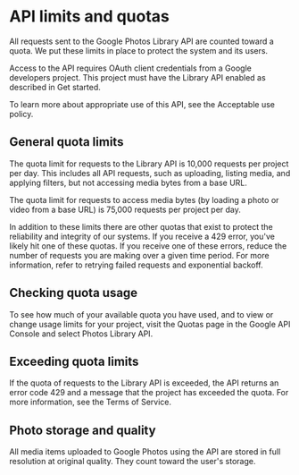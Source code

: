 # API limits and quotas

All requests sent to the Google Photos Library API are counted toward a quota. We put these limits in place to protect the system and its users.

Access to the API requires OAuth client credentials from a Google developers project. This project must have the Library API enabled as described in Get started.

To learn more about appropriate use of this API, see the Acceptable use policy.

## General quota limits

The quota limit for requests to the Library API is 10,000 requests per project per day. This includes all API requests, such as uploading, listing media, and applying filters, but not accessing media bytes from a base URL.

The quota limit for requests to access media bytes (by loading a photo or video from a base URL) is 75,000 requests per project per day.

In addition to these limits there are other quotas that exist to protect the reliability and integrity of our systems. If you receive a 429 error, you've likely hit one of these quotas. If you receive one of these errors, reduce the number of requests you are making over a given time period. For more information, refer to retrying failed requests and exponential backoff.

## Checking quota usage

To see how much of your available quota you have used, and to view or change usage limits for your project, visit the Quotas page in the Google API Console and select Photos Library API.

## Exceeding quota limits

If the quota of requests to the Library API is exceeded, the API returns an error code 429 and a message that the project has exceeded the quota. For more information, see the Terms of Service.

## Photo storage and quality

All media items uploaded to Google Photos using the API are stored in full resolution at original quality. They count toward the user's storage.
